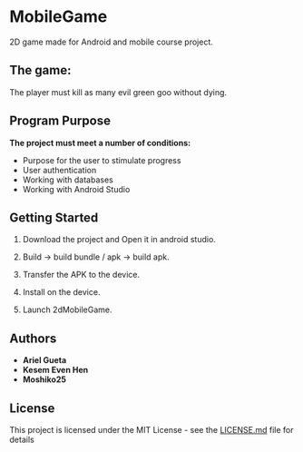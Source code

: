 # MobileGame
2D game made for Android and mobile course project.

## The game:
The player must kill as many evil green goo without dying.

## Program Purpose
**The project must meet a number of conditions:**

* Purpose for the user to stimulate progress
* User authentication
* Working with databases
* Working with Android Studio

## Getting Started
1) Download the project and Open it in android studio.

2) Build -> build bundle / apk -> build apk.

3) Transfer the APK to the device.

4) Install on the device.

5) Launch 2dMobileGame.

## Authors
* **Ariel Gueta**
* **Kesem Even Hen**
* **Moshiko25**

## License
This project is licensed under the MIT License - see the [LICENSE.md](LICENSE.md) file for details

